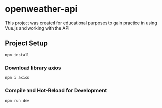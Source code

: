 # openweather-api

This project was created for educational purposes to gain practice in using Vue.js and working with the API

## Project Setup

```sh
npm install
```

### Download library axios

```sh
npm i axios
```

### Compile and Hot-Reload for Development

```sh
npm run dev
```
